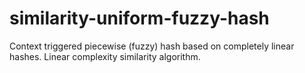 # similarity-uniform-fuzzy-hash
Context triggered piecewise (fuzzy) hash based on completely linear hashes.
Linear complexity similarity algorithm.
